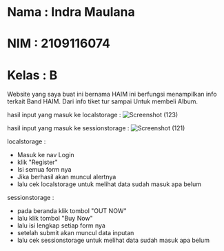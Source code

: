 # Nama   : Indra Maulana
# NIM    : 2109116074
# Kelas  : B

Website yang saya buat ini bernama HAIM ini berfungsi menampilkan info terkait Band HAIM. Dari info tiket tur sampai Untuk membeli Album.

hasil input yang masuk ke localstorage : ![Screenshot (123)](https://user-images.githubusercontent.com/104117101/227719908-6d1f26f9-add2-465b-ad48-c5c4257ede33.png)

hasil input yang masuk ke sessionstorage : ![Screenshot (121)](https://user-images.githubusercontent.com/104117101/227710530-d3ee0d19-1e9a-4041-a4fd-9f54038b5292.png)

localstorage :
- Masuk ke nav Login
- klik "Register"
- Isi semua form nya
- Jika berhasil akan muncul alertnya
- lalu cek localstorage untuk melihat data sudah masuk apa belum

sessionstorage :
- pada beranda klik tombol "OUT NOW"
- lalu klik tombol "Buy Now"
- lalu isi lengkap setiap form nya
- setelah submit akan muncul data inputan
- lalu cek sessionstorage untuk melihat data sudah masuk apa belum
